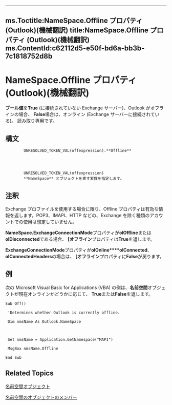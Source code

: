 

---
ms.Toctitle:NameSpace.Offline プロパティ (Outlook)(機械翻訳)
title:NameSpace.Offline プロパティ (Outlook)(機械翻訳)
ms.ContentId:c62112d5-e50f-bd6a-bb3b-7c1818752d8b
---
# NameSpace.Offline プロパティ (Outlook)(機械翻訳)




**ブール値**を**True** (に接続されていない Exchange サーバー)、Outlook がオフラインの場合、 **False**場合は、オンライン (Exchange サーバーに接続されている)。 読み取り専用です。

## 構文

            UNRESOLVED_TOKEN_VAL(offexpression).**Offline**




            UNRESOLVED_TOKEN_VAL(offexpression)
            **NameSpace** オブジェクトを表す変数を指定します。



## 注釈
Exchange プロファイルを使用する場合に限り、Offline プロパティは有効な情報を返します。POP3、IMAPI、HTTP などの、Exchange を除く種類のアカウントでの使用は想定していません。



**NameSpace.ExchangeConnectionMode**プロパティが**olOffline**または**olDisconnected**である場合、 **[オフライン**プロパティは**True**を返します。



**ExchangeConnectionMode**プロパティが**olOnline****olConnected**、 **olConnectedHeaders**の場合は、 **[オフライン**プロパティに**False**が戻ります。



## 例
次の Microsoft Visual Basic for Applications (VBA) の例は、**名前空間**オブジェクトが現在オンラインかどうかに応じて、 **True**または**False**を返します。

```vba
Sub Off() 
 
 'Determines whether Outlook is currently offline. 
 
 Dim nmsName As Outlook.NameSpace 
 
 
 
 Set nmsName = Application.GetNamespace("MAPI") 
 
 MsgBox nmsName.Offline 
 
End Sub
```




## Related Topics

[名前空間オブジェクト](f0dcaa19-07f5-5d42-a3bf-2e42b7885644.md)

[名前空間のオブジェクトのメンバー](d7a978a3-a2c8-6195-c5f8-af8773500456.md)




